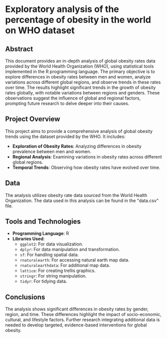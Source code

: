 # Exploratory analysis of the percentage of obesity in the world on WHO dataset

## Abstract
This document provides an in-depth analysis of global obesity rates data provided by the World Health Organization (WHO), using statistical tools implemented in the R programming language. The primary objective is to explore differences in obesity rates between men and women, analyze variations across different global regions, and observe trends in these rates over time. The results highlight significant trends in the growth of obesity rates globally, with notable variations between regions and genders. These observations suggest the influence of global and regional factors, prompting future research to delve deeper into their causes.

## Project Overview
This project aims to provide a comprehensive analysis of global obesity trends using the dataset provided by the WHO. It includes:

- **Exploration of Obesity Rates**: Analyzing differences in obesity prevalence between men and women.
- **Regional Analysis**: Examining variations in obesity rates across different global regions.
- **Temporal Trends**: Observing how obesity rates have evolved over time.

## Data
The analysis utilizes obesity rate data sourced from the World Health Organization. 
The data used in this analysis can be found in the "data.csv" file.

## Tools and Technologies

- **Programming Language**: R
- **Libraries Used**:
  - `ggplot2`: For data visualization.
  - `dplyr`: For data manipulation and transformation.
  - `sf`: For handling spatial data.
  - `rnaturalearth`: For accessing natural earth map data.
  - `rnaturalearthdata`: For additional map data.
  - `lattice`: For creating trellis graphics.
  - `stringr`: For string manipulation.
  - `tidyr`: For tidying data.

## Conclusions
The analysis shows significant differences in obesity rates by gender, region, and time. These differences highlight the impact of socio-economic, cultural, and lifestyle factors. Further research integrating additional data is needed to develop targeted, evidence-based interventions for global obesity.
